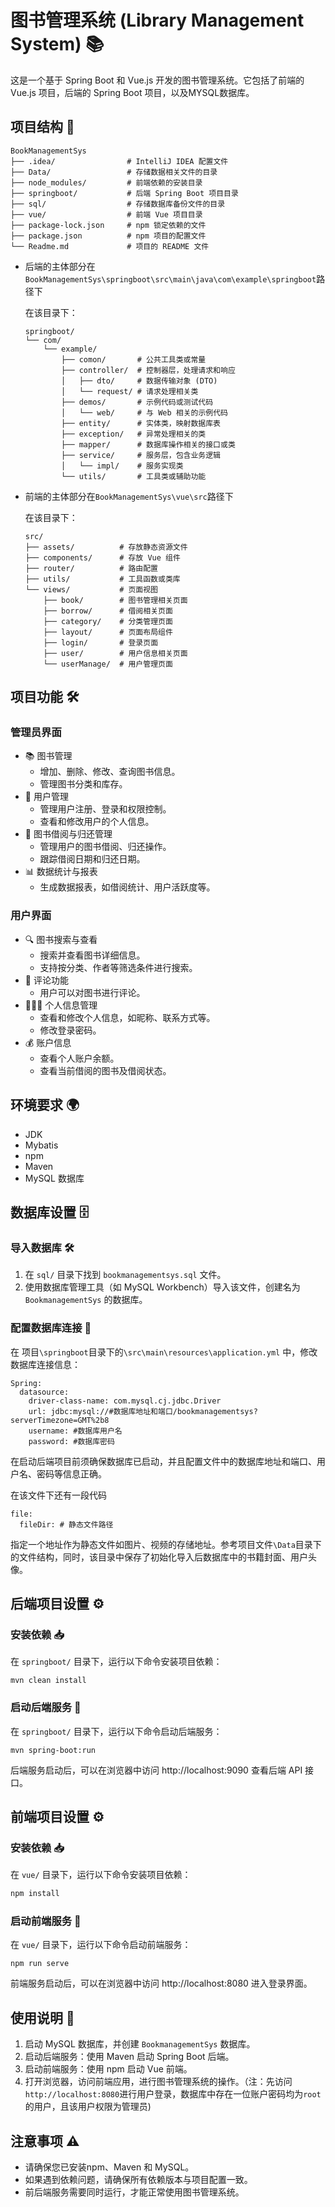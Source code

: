 # 图书管理系统 (Library Management System) 📚

这是一个基于 Spring Boot 和 Vue.js 开发的图书管理系统。它包括了前端的 Vue.js 项目，后端的 Spring Boot 项目，以及MYSQL数据库。

## 项目结构 📂

```
BookManagementSys
├── .idea/                # IntelliJ IDEA 配置文件
├── Data/                 # 存储数据相关文件的目录
├── node_modules/         # 前端依赖的安装目录
├── springboot/           # 后端 Spring Boot 项目目录
├── sql/             	  # 存储数据库备份文件的目录
├── vue/                  # 前端 Vue 项目目录
├── package-lock.json     # npm 锁定依赖的文件
├── package.json          # npm 项目的配置文件
└── Readme.md             # 项目的 README 文件
```

- 后端的主体部分在`BookManagementSys\springboot\src\main\java\com\example\springboot`路径下

  在该目录下：

  ```
  springboot/
  └── com/
      └── example/
          ├── comon/       # 公共工具类或常量
          ├── controller/  # 控制器层，处理请求和响应
          │   ├── dto/     # 数据传输对象 (DTO)
          │   └── request/ # 请求处理相关类
          ├── demos/       # 示例代码或测试代码
          │   └── web/     # 与 Web 相关的示例代码
          ├── entity/      # 实体类，映射数据库表
          ├── exception/   # 异常处理相关的类
          ├── mapper/      # 数据库操作相关的接口或类
          ├── service/     # 服务层，包含业务逻辑
          │   └── impl/    # 服务实现类
          └── utils/       # 工具类或辅助功能
  
  ```

- 前端的主体部分在`BookManagementSys\vue\src`路径下

  在该目录下：

  ```
  src/
  ├── assets/          # 存放静态资源文件
  ├── components/      # 存放 Vue 组件
  ├── router/          # 路由配置
  ├── utils/           # 工具函数或类库
  └── views/           # 页面视图
      ├── book/        # 图书管理相关页面
      ├── borrow/      # 借阅相关页面
      ├── category/    # 分类管理页面
      ├── layout/      # 页面布局组件
      ├── login/       # 登录页面
      ├── user/        # 用户信息相关页面
      └── userManage/  # 用户管理页面
  ```

  

## 项目功能 🛠️

### 管理员界面

- 📚 图书管理
  - 增加、删除、修改、查询图书信息。
  - 管理图书分类和库存。
- 👥 用户管理
  - 管理用户注册、登录和权限控制。
  - 查看和修改用户的个人信息。
- 🔄 图书借阅与归还管理
  - 管理用户的图书借阅、归还操作。
  - 跟踪借阅日期和归还日期。
- 📊 数据统计与报表
  - 生成数据报表，如借阅统计、用户活跃度等。

### 用户界面

- 🔍 图书搜索与查看
  - 搜索并查看图书详细信息。
  - 支持按分类、作者等筛选条件进行搜索。
- 💬 评论功能
  - 用户可以对图书进行评论。
- 🧑‍🤝‍🧑 个人信息管理
  - 查看和修改个人信息，如昵称、联系方式等。
  - 修改登录密码。
- 💰 账户信息
  - 查看个人账户余额。
  - 查看当前借阅的图书及借阅状态。

## 环境要求 🌍

- JDK 
- Mybatis
- npm
- Maven
- MySQL 数据库

## 数据库设置 🗄️

### 导入数据库 🛠️

1. 在 `sql/` 目录下找到 `bookmanagementsys.sql` 文件。
2. 使用数据库管理工具（如 MySQL Workbench）导入该文件，创建名为 `BookmanagementSys` 的数据库。

### 配置数据库连接 🔑

在 项目`\springboot`目录下的`\src\main\resources\application.yml` 中，修改数据库连接信息：

```
Spring:
  datasource:
    driver-class-name: com.mysql.cj.jdbc.Driver
    url: jdbc:mysql://#数据库地址和端口/bookmanagementsys?serverTimezone=GMT%2b8
    username: #数据库用户名
    password: #数据库密码
```

在启动后端项目前须确保数据库已启动，并且配置文件中的数据库地址和端口、用户名、密码等信息正确。

在该文件下还有一段代码

```
file:
  fileDir: # 静态文件路径
```

指定一个地址作为静态文件如图片、视频的存储地址。参考项目文件`\Data`目录下的文件结构，同时，该目录中保存了初始化导入后数据库中的书籍封面、用户头像。

## 后端项目设置 ⚙️

### 安装依赖 📥

在 `springboot/` 目录下，运行以下命令安装项目依赖：

```
mvn clean install
```

### 启动后端服务 🚀

在 `springboot/` 目录下，运行以下命令启动后端服务：

```
mvn spring-boot:run
```

后端服务启动后，可以在浏览器中访问 http://localhost:9090 查看后端 API 接口。

## 前端项目设置 ⚙️

### 安装依赖 📥

在 `vue/` 目录下，运行以下命令安装项目依赖：

```bash
npm install
```

### 启动前端服务 🚀

在 `vue/` 目录下，运行以下命令启动前端服务：

```
npm run serve
```

前端服务启动后，可以在浏览器中访问 http://localhost:8080 进入登录界面。

## 使用说明 📜

1. 启动 MySQL 数据库，并创建 `BookmanagementSys` 数据库。
2. 启动后端服务：使用 Maven 启动 Spring Boot 后端。
3. 启动前端服务：使用 npm 启动 Vue 前端。
4. 打开浏览器，访问前端应用，进行图书管理系统的操作。（注：先访问`http://localhost:8080`进行用户登录，数据库中存在一位账户密码均为`root`的用户，且该用户权限为管理员)

## 注意事项 ⚠️

- 请确保您已安装npm、Maven 和 MySQL。
- 如果遇到依赖问题，请确保所有依赖版本与项目配置一致。
- 前后端服务需要同时运行，才能正常使用图书管理系统。